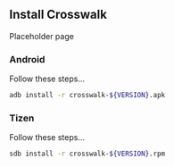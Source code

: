## Install Crosswalk
Placeholder page
### Android
Follow these steps...
```bash
adb install -r crosswalk-${VERSION}.apk
```

### Tizen
Follow these steps...
```bash
sdb install -r crosswalk-${VERSION}.rpm
```
